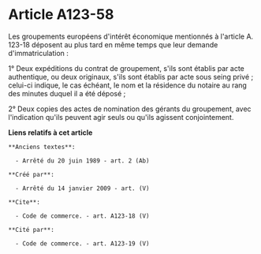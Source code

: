 # Article A123-58

Les groupements européens d'intérêt économique mentionnés à l'article A. 123-18 déposent au plus tard en même temps que leur
demande d'immatriculation : 

1° Deux expéditions du contrat de groupement, s'ils sont établis par acte authentique, ou deux originaux, s'ils sont établis
par acte sous seing privé ; celui-ci indique, le cas échéant, le nom et la résidence du notaire au rang des minutes duquel il
a été déposé ; 

2° Deux copies des actes de nomination des gérants du groupement, avec l'indication qu'ils peuvent agir seuls ou qu'ils
agissent conjointement.

**Liens relatifs à cet article**

	**Anciens textes**:

	  - Arrêté du 20 juin 1989 - art. 2 (Ab)

	**Créé par**:

	  - Arrêté du 14 janvier 2009 - art. (V)

	**Cite**:

	  - Code de commerce. - art. A123-18 (V)

	**Cité par**:

	  - Code de commerce. - art. A123-19 (V)
